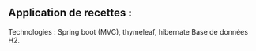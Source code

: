 Application de recettes : 
----------------------------------------

Technologies : 
Spring boot (MVC), thymeleaf, hibernate
Base de données H2.